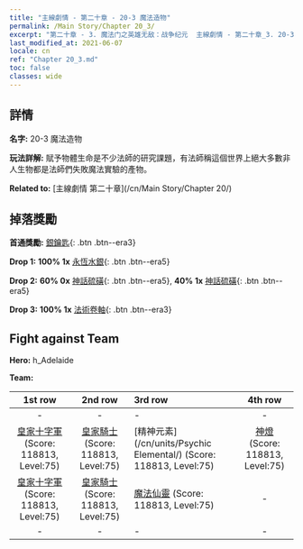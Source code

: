 ```yaml
---
title: "主線劇情 - 第二十章 - 20-3 魔法造物"
permalink: /Main Story/Chapter 20_3/
excerpt: "第二十章 - 3. 魔法门之英雄无敌：战争纪元  主線劇情 - 第二十章_3. 20-3 魔法造物"
last_modified_at: 2021-06-07
locale: cn
ref: "Chapter 20_3.md"
toc: false
classes: wide
---
```


## 詳情

 **名字:** 20-3 魔法造物

 **玩法詳解:** 賦予物體生命是不少法師的研究課題，有法師稱這個世界上絕大多數非人生物都是法師們失敗魔法實驗的產物。

 **Related to:** [主線劇情 第二十章](/cn/Main Story/Chapter 20/)

## 掉落獎勵

 **首通獎勵:** [銀鑰匙](/cn/Items/con_693/){: .btn .btn--era3}

 **Drop 1:** **100% 1x** [永恆水銀](/cn/Items/mat_70/){: .btn .btn--era5}

 **Drop 2:** **60% 0x** [神話硫磺](/cn/Items/mat_64/){: .btn .btn--era5}, **40% 1x** [神話硫磺](/cn/Items/mat_64/){: .btn .btn--era5}

 **Drop 3:** **100% 1x** [法術卷軸](/cn/Items/con_694/){: .btn .btn--era3}


## Fight against Team
 **Hero:** h_Adelaide

 **Team:**


  | 1st row | 2nd row | 3rd row | 4th row |
  |:----:|:----:|:----|:----:|
  | - | - | - | - |
  | [皇家十字軍](/cn/units/Swordsman/) (Score: 118813, Level:75)  | [皇家騎士](/cn/units/Cavalier/) (Score: 118813, Level:75)  | [精神元素](/cn/units/Psychic Elemental/) (Score: 118813, Level:75)  | [神燈](/cn/units/Genie/) (Score: 118813, Level:75)  |
  | [皇家十字軍](/cn/units/Swordsman/) (Score: 118813, Level:75)  | [皇家騎士](/cn/units/Cavalier/) (Score: 118813, Level:75)  | [魔法仙靈](/cn/units/Sprite/) (Score: 118813, Level:75)  | - |
  | - | - | - | - |


